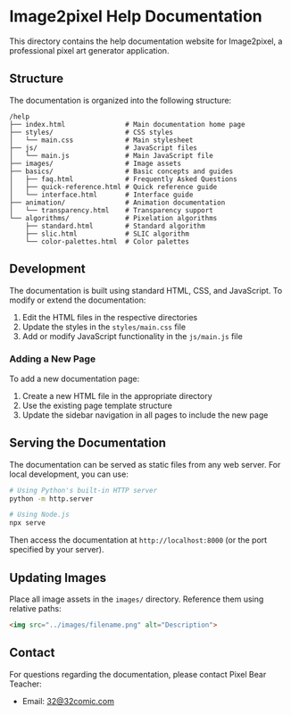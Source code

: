 # Image2pixel Help Documentation

This directory contains the help documentation website for Image2pixel, a professional pixel art generator application.

## Structure

The documentation is organized into the following structure:

```
/help
├── index.html               # Main documentation home page
├── styles/                  # CSS styles
│   └── main.css             # Main stylesheet
├── js/                      # JavaScript files
│   └── main.js              # Main JavaScript file
├── images/                  # Image assets
├── basics/                  # Basic concepts and guides
│   ├── faq.html             # Frequently Asked Questions
│   ├── quick-reference.html # Quick reference guide
│   └── interface.html       # Interface guide
├── animation/               # Animation documentation
│   └── transparency.html    # Transparency support
└── algorithms/              # Pixelation algorithms
    ├── standard.html        # Standard algorithm
    ├── slic.html            # SLIC algorithm
    └── color-palettes.html  # Color palettes

```

## Development

The documentation is built using standard HTML, CSS, and JavaScript. To modify or extend the documentation:

1. Edit the HTML files in the respective directories
2. Update the styles in the `styles/main.css` file
3. Add or modify JavaScript functionality in the `js/main.js` file

### Adding a New Page

To add a new documentation page:

1. Create a new HTML file in the appropriate directory
2. Use the existing page template structure
3. Update the sidebar navigation in all pages to include the new page

## Serving the Documentation

The documentation can be served as static files from any web server. For local development, you can use:

```bash
# Using Python's built-in HTTP server
python -m http.server

# Using Node.js
npx serve
```

Then access the documentation at `http://localhost:8000` (or the port specified by your server).

## Updating Images

Place all image assets in the `images/` directory. Reference them using relative paths:

```html
<img src="../images/filename.png" alt="Description">
```

## Contact

For questions regarding the documentation, please contact Pixel Bear Teacher:

- Email: 32@32comic.com